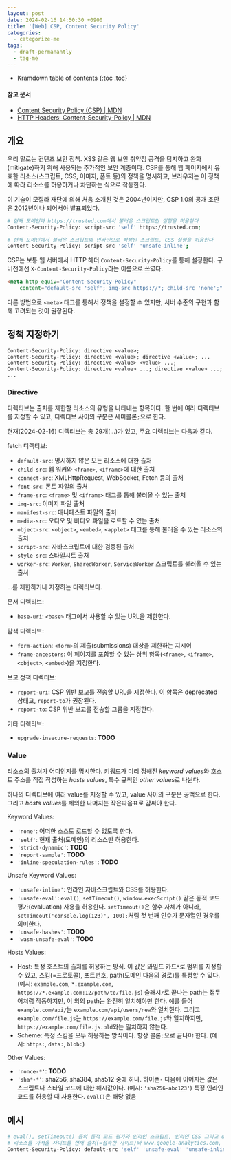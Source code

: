 ```yaml
---
layout: post
date: 2024-02-16 14:50:30 +0900
title: '[Web] CSP, Content Security Policy'
categories:
  - categorize-me
tags:
  - draft-permanantly
  - tag-me
---
```


* Kramdown table of contents
{:toc .toc}

#### 참고 문서

- [Content Security Policy (CSP) \| MDN](https://developer.mozilla.org/en-US/docs/Web/HTTP/CSP)
- [HTTP Headers: Content-Security-Policy \| MDN](https://developer.mozilla.org/en-US/docs/Web/HTTP/Headers/Content-Security-Policy)


## 개요

우리 말로는 컨텐츠 보안 정책. XSS 같은 웹 보안 취약점 공격을 탐지하고 완화(mitigate)하기 위해 사용되는 추가적인 보안 계층이다. CSP를 통해 웹 페이지에서 유효한 리소스(스크립트, CSS, 이미지, 폰트 등)의 정책을 명시하고, 브라우저는 이 정책에 따라 리소스를 허용하거나 차단하는 식으로 작동한다.

이 기술이 모질라 재단에 의해 처음 소개된 것은 2004년이지만, CSP 1.0의 공개 초안은 2012년이나 되어서야 발표되었다.

```bash
# 현재 도메인과 https://trusted.com에서 불러온 스크립트만 실행을 허용한다
Content-Security-Policy: script-src 'self' https://trusted.com;

# 현재 도메인에서 불러온 스크립트와 인라인으로 작성된 스크립트, CSS 실행을 허용한다
Content-Security-Policy: script-src 'self' 'unsafe-inline';
```

CSP는 보통 웹 서버에서 HTTP 헤더 `Content-Security-Policy`를 통해 설정한다. 구 버전에선 `X-Content-Security-Policy`라는 이름으로 쓰였다.

```html
<meta http-equiv="Content-Security-Policy"
    content="default-src 'self'; img-src https://*; child-src 'none';" />
```

다른 방법으로 `<meta>` 태그를 통해서 정책을 설정할 수 있지만, 서버 수준의 구현과 함께 고려되는 것이 권장된다.


## 정책 지정하기

```
Content-Security-Policy: directive <value>;
Content-Security-Policy: directive <value>; directive <value>; ...
Content-Security-Policy: directive <value> <value> ...;
Content-Security-Policy: directive <value> ...; directive <value> ...; ...
```

### Directive

디렉티브는 출처를 제한할 리소스의 유형을 나타내는 항목이다. 한 번에 여러 디렉티브를 지정할 수 있고, 디렉티브 사이의 구분은 세미콜론`;`으로 한다.

현재(2024-02-16) 디렉티브는 총 29개(...)가 있고, 주요 디렉티브는 다음과 같다.

fetch 디렉티브:

- `default-src`: 명시하지 않은 모든 리소스에 대한 출처
- `child-src`: 웹 워커와 `<frame>`, `<iframe>`에 대한 출처
- `connect-src`: XMLHttpRequest, WebSocket, Fetch 등의 출처
- `font-src`: 폰트 파일의 출처
- `frame-src`: `<frame>` 및 `<iframe>` 태그를 통해 불러올 수 있는 출처
- `img-src`: 이미지 파일 출처
- `manifest-src`: 매니페스트 파일의 출처
- `media-src`: 오디오 및 비디오 파일을 로드할 수 있는 출처
- `object-src`: `<object>`, `<embed>`, `<applet>` 태그를 통해 불러올 수 있는 리소스의 출처
- `script-src`: 자바스크립트에 대한 검증된 출처
- `style-src`: 스타일시트 출처
- `worker-src`: `Worker`, `SharedWorker`, `ServiceWorker` 스크립트를 불러올 수 있는 출처

...를 제한하거나 지정하는 디렉티브다.

문서 디렉티브:

- `base-uri`: `<base>` 태그에서 사용할 수 있는 URL을 제한한다.

탐색 디렉티브:

- `form-action`: `<form>`의 제출(submissions) 대상을 제한하는 지시어
- `frame-ancestors`: 이 페이지를 포함할 수 있는 상위 항목(`<frame>`, `<iframe>`, `<object>`, `<embed>`)을 지정한다.

보고 정책 디렉티브:

- `report-uri`: CSP 위반 보고를 전송할 URL을 지정한다. 이 항목은 deprecated 상태고, `report-to`가 권장된다.
- `report-to`: CSP 위반 보고를 전송할 그룹을 지정한다.

기타 디렉티브:

- `upgrade-insecure-requests`: **TODO**

### Value

리소스의 출처가 어디인지를 명시한다. 키워드가 미리 정해진 *keyword values*와 호스트 주소를 직접 작성하는 *hosts values*, 특수 규칙인 *other values*로 나뉜다. 

하나의 디렉티브에 여러 value를 지정할 수 있고, value 사이의 구분은 공백으로 한다. 그리고 *hosts values*를 제외한 나머지는 작은따옴표로 감싸야 한다.

Keyword Values:

- `'none'`: 어떠한 소스도 로드할 수 없도록 한다.
- `'self'`: 현재 출처(도메인)의 리소스만 허용한다.
- `'strict-dynamic'`: **TODO**
- `'report-sample'`: **TODO**
- `'inline-speculation-rules'`: **TODO**

Unsafe Keyword Values:

- `'unsafe-inline'`: 인라인 자바스크립트와 CSS를 허용한다.
- `'unsafe-eval'`:  `eval()`, `setTimeout()`, `window.execScript()` 같은 동적 코드 평가(evaluation) 사용을 허용한다. `setTimeout()`은 함수 자체가 아니라, `setTimeout('console.log(123)', 100);`처럼 첫 번째 인수가 문자열인 경우를 의미한다.
- `'unsafe-hashes'`: **TODO**
- `'wasm-unsafe-eval'`: **TODO**

Hosts Values:

- Host: 특정 호스트의 출처를 허용하는 방식. 이 값은 와일드 카드`*`로 범위를 지정할 수 있고, 스킴(=프로토콜), 포트번호, path(도메인 다음의 경로)를 특정할 수 있다. (예시: `example.com`, `*.example.com`, `https://*.example.com:12/path/to/file.js`) 슬래시`/`로 끝나는 path는 접두어처럼 작동하지만, 이 외의 path는 완전히 일치해야만 한다. 예를 들어 `example.com/api/`는 `example.com/api/users/new`와 일치한다. 그리고 `example.com/file.js`는 `https://example.com/file.js`와 일치하지만, `https://example.com/file.js.old`와는 일치하지 않는다.
- Scheme: 특정 스킴을 모두 허용하는 방식이다. 항상 콜론`:`으로 끝나야 한다. (예시: `https:`, `data:`, `blob:`)

Other Values:

- `'nonce-*'`: **TODO**
- `'sha*-*'`: sha256, sha384, sha512 중에 하나. 하이픈`-` 다음에 이어지는 값은 스크립트나 스타일 코드에 대한 해시값이다. (예시: `'sha256-abc123'`) 특정 인라인 코드를 허용할 때 사용한다. `eval()`은 해당 없음


## 예시

```bash
# eval(), setTimeout() 등의 동적 코드 평가와 인라인 스크립트, 인라인 CSS 그리고 data: 스킴에 대한 모든 요청을 허용하고,
# 리소스를 가져올 사이트를 현재 출처(=접속한 사이트)와 www.google-analytics.com, fonts.googleapis.com, fonts.gstatic.com, chart.apis.google.com만을 허용한다
Content-Security-Policy: default-src 'self' 'unsafe-eval' 'unsafe-inline' data: www.google-analytics.com fonts.googleapis.com fonts.gstatic.com;
```
